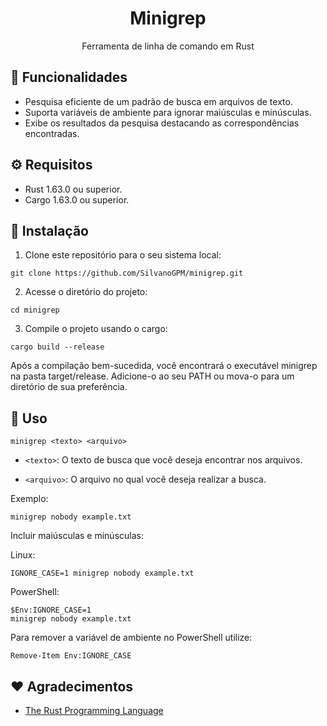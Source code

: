 <h1 align="center">Minigrep</h1>

<p align="center">Ferramenta de linha de comando em Rust</p>

## :rocket: Funcionalidades

- Pesquisa eficiente de um padrão de busca em arquivos de texto.
- Suporta variáveis de ambiente para ignorar maiúsculas e minúsculas.
- Exibe os resultados da pesquisa destacando as correspondências encontradas.

## ⚙️ Requisitos

- Rust 1.63.0 ou superior.
- Cargo 1.63.0 ou superior.

## :wrench: Instalação

1. Clone este repositório para o seu sistema local:

```
git clone https://github.com/SilvanoGPM/minigrep.git
```

2. Acesse o diretório do projeto:

```
cd minigrep
```

3. Compile o projeto usando o cargo:

```
cargo build --release
```

Após a compilação bem-sucedida, você encontrará o executável minigrep na pasta target/release. Adicione-o ao seu PATH ou mova-o para um diretório de sua preferência.

## 🤖 Uso

```
minigrep <texto> <arquivo>
```

* `<texto>`: O texto de busca que você deseja encontrar nos arquivos. 

* `<arquivo>`: O arquivo no qual você deseja realizar a busca.

Exemplo:

```
minigrep nobody example.txt
```

Incluir maiúsculas e minúsculas:

Linux:
```
IGNORE_CASE=1 minigrep nobody example.txt
```

PowerShell:
```
$Env:IGNORE_CASE=1
minigrep nobody example.txt
```

Para remover a variável de ambiente no PowerShell utilize:

```
Remove-Item Env:IGNORE_CASE
```

## :heart: Agradecimentos

- [The Rust Programming Language](https://doc.rust-lang.org/book/ch12-00-an-io-project.html)

